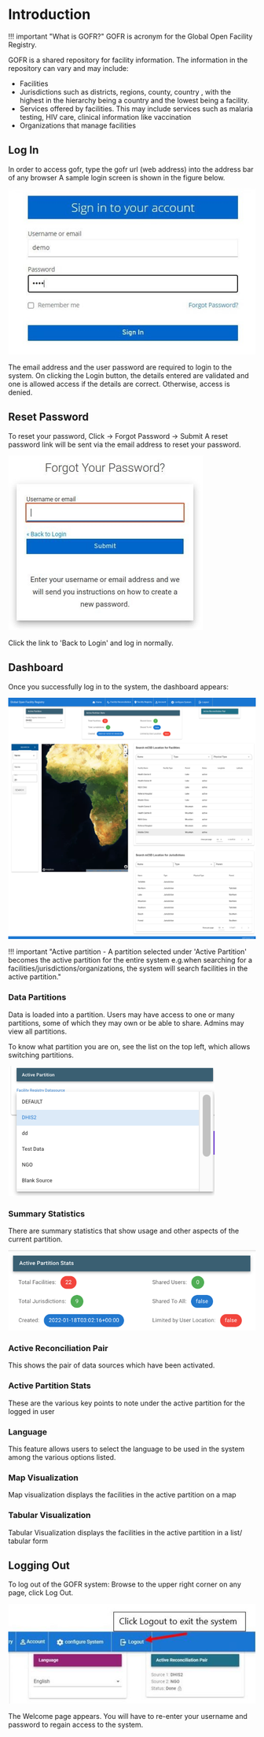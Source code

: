 # Introduction

!!! important "What is GOFR?"
GOFR is acronym for the Global Open Facility Registry.

GOFR is a shared repository for facility information. The information in the repository can vary and may include:

- Facilities
- Jurisdictions such as districts, regions, county, country , with the highest in the hierarchy being a country and the lowest being a facility.
- Services offered by facilities. This may include services such as malaria testing, HIV care, clinical information like vaccination
- Organizations that manage facilities

## Log In

In order to access gofr, type the gofr url (web address) into the address bar of any browser A sample login screen is shown in the figure below.

![Alt text](../img/gofrlogin.JPG 'GOFR Login Page')

The email address and the user password are required to login to the system. On clicking the Login button, the details entered are validated and one is allowed access if the details are correct. Otherwise, access is denied.

## Reset Password

To reset your password, Click -> Forgot Password -> Submit
A reset password link will be sent via the email address to reset your password.

![Alt text](../img/forgot_password.jpg 'GOFR Forgot Password Page')

Click the link to 'Back to Login' and log in normally.

## Dashboard

Once you successfully log in to the system, the dashboard appears:

![Alt text](../img/gofr2.png 'GOFR Dashboard Page')

!!! important "Active partition - A partition selected under 'Active Partition' becomes the active partition for the entire system e.g.when searching for a facilities/jurisdictions/organizations, the system will search facilities in the active partition."

### Data Partitions

Data is loaded into a partition. Users may have access to one or many partitions, some of which they may own or be able to share. Admins may view all partitions. 

To know what partition you are on, see the list on the top left, which allows switching partitions.

![Alt text](../img/partition.png 'Partitions')

### Summary Statistics

There are summary statistics that show usage and other aspects of the current partition.

![Alt text](../img/summarystats.png 'Summary Stats')

### Active Reconciliation Pair

This shows the pair of data sources which have been activated.

### Active Partition Stats

These are the various key points to note under the active partition for the logged in user

### Language

This feature allows users to select the language to be used in the system among the various options listed.

### Map Visualization

Map visualization displays the facilities in the active partition on a map

### Tabular Visualization

Tabular Visualization displays the facilities in the active partition in a list/ tabular form

## Logging Out

To log out of the GOFR system:
Browse to the upper right corner on any page, click Log Out.

![Alt text](../img/log_out.JPG 'GOFR Log Out Page')

The Welcome page appears. You will have to re-enter your username and password to regain access to the system.
